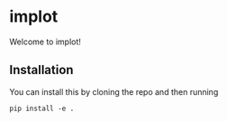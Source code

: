 # implot

Welcome to implot! 


## Installation 
You can install this by cloning the repo and then running 
```
pip install -e .
```